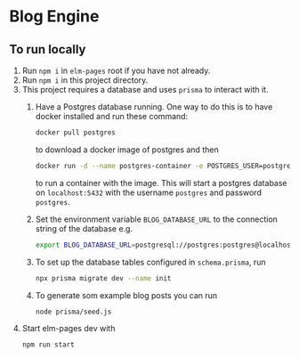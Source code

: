 # Blog Engine

## To run locally
1. Run `npm i` in `elm-pages` root if you have not already.
2. Run `npm i` in this project directory.
3. This project requires a database and uses `prisma` to interact with it.
   1. Have a Postgres database running. One way to do this is to have docker installed and run these command:
      ```bash
      docker pull postgres
      ```
      to download a docker image of postgres and then
      ```bash
      docker run -d --name postgres-container -e POSTGRES_USER=postgres -e POSTGRES_PASSWORD=postgres -p 5432:5432 postgres
      ```
      to run a container with the image. This will start a postgres database on `localhost:5432` with the username `postgres` and password `postgres`.
   2. Set the environment variable `BLOG_DATABASE_URL` to the connection string of the database e.g.
      ```bash
      export BLOG_DATABASE_URL=postgresql://postgres:postgres@localhost/postgres
      ```
   2. To set up the database tables configured in `schema.prisma`, run
      ```bash
      npx prisma migrate dev --name init
      ```

   2. To generate som example blog posts you can run
      ```bash
      node prisma/seed.js
      ```
3. Start elm-pages dev with
   ```bash
   npm run start
   ```
